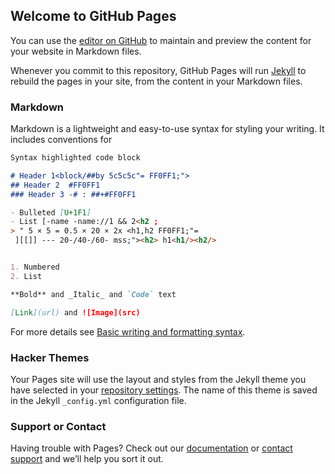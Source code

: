 ## Welcome to GitHub Pages

You can use the [editor on GitHub](https://github.com/B228-8178/e9c9318cb46a0fdb67c4bea05ac531/edit/gh-pages/index.md) to maintain and preview the content for your website in Markdown files.

Whenever you commit to this repository, GitHub Pages will run [Jekyll](https://jekyllrb.com/) to rebuild the pages in your site, from the content in your Markdown files.

### Markdown

Markdown is a lightweight and easy-to-use syntax for styling your writing. It includes conventions for

```markdown
Syntax highlighted code block

# Header 1<block/##by 5c5c5c"= FF0FF1;">
## Header 2  #FF0FF1 
### Header 3 -# : ##+#FF0FF1

- Bulleted [U+1F1]
- List [-name -name://1 && 2<h2 ;
> " 5 × 5 = 0.5 × 20 × 2x <h1,h2 FF0FF1;"=
 ][[]] --- 20-/40-/60- mss;"><h2> h1<h1/><h2/>


1. Numbered
2. List

**Bold** and _Italic_ and `Code` text

[Link](url) and ![Image](src)
```

For more details see [Basic writing and formatting syntax](https://docs.github.com/en/github/writing-on-github/getting-started-with-writing-and-formatting-on-github/basic-writing-and-formatting-syntax).

### Hacker Themes

Your Pages site will use the layout and styles from the Jekyll theme you have selected in your [repository settings](https://github.com/B228-8178/e9c9318cb46a0fdb67c4bea05ac531/settings/pages). The name of this theme is saved in the Jekyll `_config.yml` configuration file.

### Support or Contact

Having trouble with Pages? Check out our [documentation](https://docs.github.com/categories/github-pages-basics/) or [contact support](https://support.github.com/contact) and we’ll help you sort it out.
